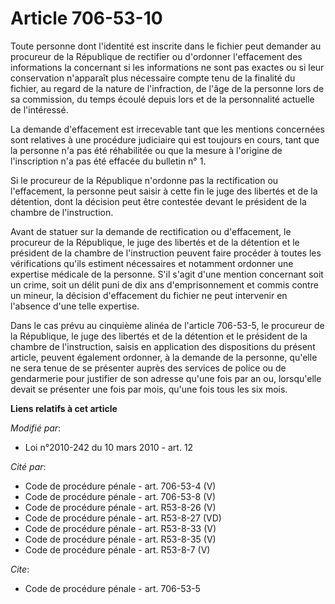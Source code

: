 # Article 706-53-10

Toute personne dont l'identité est inscrite dans le fichier peut demander au procureur de la République de rectifier ou
d'ordonner l'effacement des informations la concernant si les informations ne sont pas exactes ou si leur conservation
n'apparaît plus nécessaire compte tenu de la finalité du fichier, au regard de la nature de l'infraction, de l'âge de la
personne lors de sa commission, du temps écoulé depuis lors et de la personnalité actuelle de l'intéressé. 

La demande d'effacement est irrecevable tant que les mentions concernées sont relatives à une procédure judiciaire qui est
toujours en cours, tant que la personne n'a pas été réhabilitée ou que la mesure à l'origine de l'inscription n'a pas été
effacée du bulletin n° 1. 

Si le procureur de la République n'ordonne pas la rectification ou l'effacement, la personne peut saisir à cette fin le juge
des libertés et de la détention, dont la décision peut être contestée devant le président de la chambre de l'instruction. 

Avant de statuer sur la demande de rectification ou d'effacement, le procureur de la République, le juge des libertés et de
la détention et le président de la chambre de l'instruction peuvent faire procéder à toutes les vérifications qu'ils estiment
nécessaires et notamment ordonner une expertise médicale de la personne. S'il s'agit d'une mention concernant soit un crime,
soit un délit puni de dix ans d'emprisonnement et commis contre un mineur, la décision d'effacement du fichier ne peut
intervenir en l'absence d'une telle expertise. 

Dans le cas prévu au cinquième alinéa de l'article 706-53-5, le procureur de la République, le juge des libertés et de la
détention et le président de la chambre de l'instruction, saisis en application des dispositions du présent article, peuvent
également ordonner, à la demande de la personne, qu'elle ne sera tenue de se présenter auprès des services de police ou de
gendarmerie pour justifier de son adresse qu'une fois par an ou, lorsqu'elle devait se présenter une fois par mois, qu'une
fois tous les six mois.

**Liens relatifs à cet article**

_Modifié par_:

  - Loi n°2010-242 du 10 mars 2010 - art. 12

_Cité par_:

  - Code de procédure pénale - art. 706-53-4 (V)
  - Code de procédure pénale - art. 706-53-8 (V)
  - Code de procédure pénale - art. R53-8-26 (V)
  - Code de procédure pénale - art. R53-8-27 (VD)
  - Code de procédure pénale - art. R53-8-33 (V)
  - Code de procédure pénale - art. R53-8-35 (V)
  - Code de procédure pénale - art. R53-8-7 (V)

_Cite_:

  - Code de procédure pénale - art. 706-53-5
